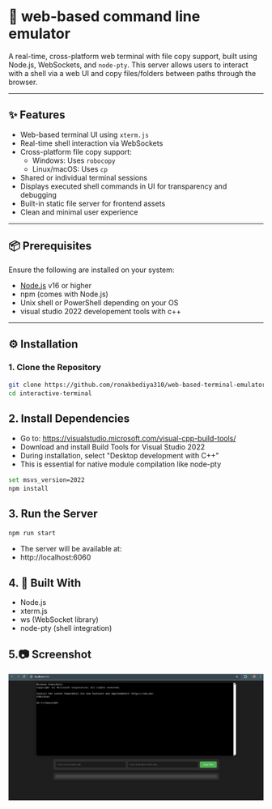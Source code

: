 # 🧭 web-based command line emulator

A real-time, cross-platform web terminal with file copy support, built using Node.js, WebSockets, and `node-pty`. This server allows users to interact with a shell via a web UI and copy files/folders between paths through the browser.

---

## ✨ Features

- Web-based terminal UI using `xterm.js`
- Real-time shell interaction via WebSockets
- Cross-platform file copy support:
  - Windows: Uses `robocopy`
  - Linux/macOS: Uses `cp`
- Shared or individual terminal sessions
- Displays executed shell commands in UI for transparency and debugging
- Built-in static file server for frontend assets
- Clean and minimal user experience

---

## 📦 Prerequisites

Ensure the following are installed on your system:

- [Node.js](https://nodejs.org/) v16 or higher
- npm (comes with Node.js)
- Unix shell or PowerShell depending on your OS
- visual studio 2022 developement tools with c++
---

## ⚙️ Installation

### 1. Clone the Repository

```bash
git clone https://github.com/ronakbediya310/web-based-terminal-emulator.git
cd interactive-terminal
```

## 2. Install Dependencies
- Go to: https://visualstudio.microsoft.com/visual-cpp-build-tools/
- Download and install Build Tools for Visual Studio 2022
- During installation, select "Desktop development with C++"
- This is essential for native module compilation like node-pty
```bash
set msvs_version=2022
npm install
```

## 3. Run the Server
```bash
npm run start
```
- The server will be available at:
- http://localhost:6060

## 4. 🧰 Built With
- Node.js
- xterm.js
- ws (WebSocket library)
- node-pty (shell integration)

## 5.📷 Screenshot
![alt text](image.png)